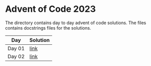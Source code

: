 # Advent of Code 2023
The directory contains day to day advent of code solutions. The files contains docstrings files for the solutions.

| Day | Solution |
| --- | -------- |
| Day 01 | [link](https://github.com/iantato/Advent-of-Code/blob/2015/Python/2023/Day%2001/trebuchet.py) |
| Day 02 | [link](https://github.com/iantato/Advent-of-Code/blob/2015/Python/2023/Day%2002/cube.py)